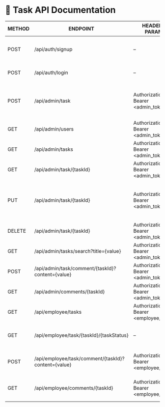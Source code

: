 # 📘 Task API Documentation

| METHOD | ENDPOINT | HEADERS / PARAMS | BODY | FUNCTION |
|--------|----|------------------|------|----------|
| POST | /api/auth/signup | – | `{ "name": "tonystark", "email": "tonystark@gmail.com", "password": "P@ssword" }` | Register a new user |
| POST | /api/auth/login | – | `{ "email": "admin@test.com", "password": "admin" }` | Login and receive JWT |
| POST | /api/admin/task | Authorization: Bearer <admin_token> | `{ "employeeId": 1, "title": "Task Title", "description": "Task Description", "dueDate": "2025-06-17", "priority": "MEDIUM" }` | Assign task to employee |
| GET | /api/admin/users | Authorization: Bearer <admin_token> | – | Get all employees |
| GET | /api/admin/tasks | Authorization: Bearer <admin_token> | – | Get all tasks |
| GET | /api/admin/task/{taskId} | Authorization: Bearer <admin_token> | – | Get task by ID |
| PUT | /api/admin/task/{taskId} | Authorization: Bearer <admin_token> | `{ "employeeId": 2, "title": "Updated Title", "description": "Updated Description", "dueDate": "2025-06-20", "priority": "HIGH", "taskStatus": "INPROGRESS" }` | Update task by ID |
| DELETE | /api/admin/task/{taskId} | Authorization: Bearer <admin_token> | – | Delete task by ID |
| GET | /api/admin/tasks/search?title={value} | Authorization: Bearer <admin_token> | – | Search tasks by title |
| POST | /api/admin/task/comment/{taskId}?content={value} | Authorization: Bearer <admin_token> | – | Add comment to task |
| GET | /api/admin/comments/{taskId} | Authorization: Bearer <admin_token> | – | Get task comments |
| GET | /api/employee/tasks | Authorization: Bearer <employee_token> | – | Get current user tasks |
| GET | /api/employee/task/{taskId}/{taskStatus} | – | – | Update task status by employee |
| POST | /api/employee/task/comment/{taskId}?content={value} | Authorization: Bearer <employee_token> | – | Add comment by employee |
| GET | /api/employee/comments/{taskId} | Authorization: Bearer <employee_token> | – | Get employee task comments |
